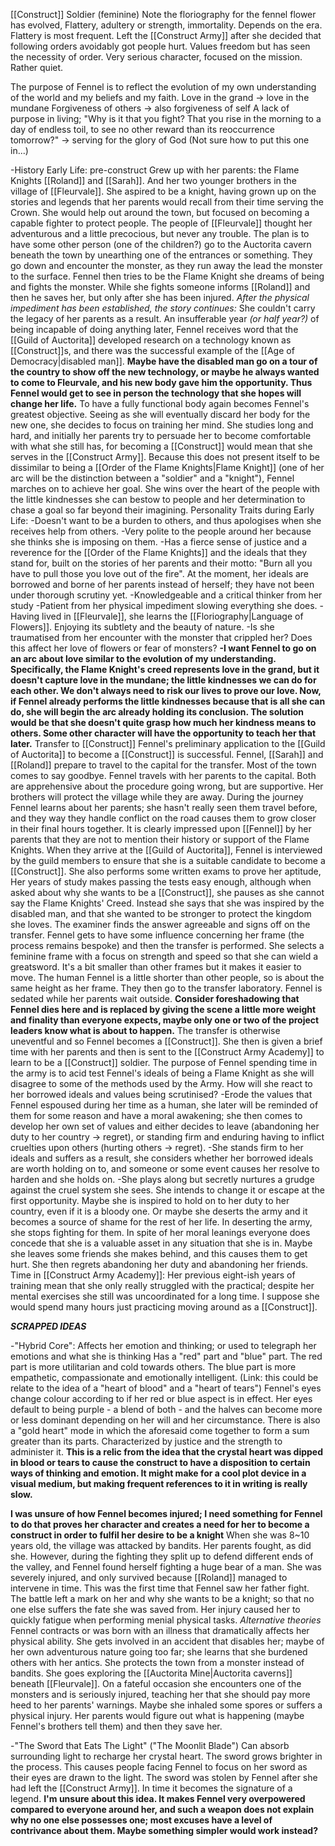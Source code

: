 [[Construct]] Soldier (feminine)
Note the floriography for the fennel flower has evolved,
	Flattery, adultery or strength, immortality. Depends on the era. Flattery is most frequent.
Left the [[Construct Army]] after she decided that following orders avoidably got people hurt.
Values freedom but has seen the necessity of order.
Very serious character, focused on the mission. Rather quiet.

The purpose of Fennel is to reflect the evolution of my own understanding of the world and my beliefs and my faith.
Love in the grand -> love in the mundane
Forgiveness of others -> also forgiveness of self
A lack of purpose in living; "Why is it that you fight? That you rise in the morning to a day of endless toil, to see no other reward than its reoccurrence tomorrow?" -> serving for the glory of God (Not sure how to put this one in...)



-History
	Early Life: pre-construct
		Grew up with her parents: the Flame Knights [[Roland]] and [[Sarah]]. And her two younger brothers in the village of [[Fleurvale]].
		She aspired to be a knight, having grown up on the stories and legends that her parents would recall from their time serving the Crown. She would help out around the town, but focused on becoming a capable fighter to protect people. The people of [[Fleurvale]] thought her adventurous and a little precocious, but never any trouble.
		The plan is to have some other person (one of the children?) go to the Auctorita cavern beneath the town by unearthing one of the entrances or something. They go down and encounter the monster, as they run away the lead the monster to the surface. Fennel then tries to be the Flame Knight she dreams of being and fights the monster. While she fights someone informs [[Roland]] and then he saves her, but only after she has been injured.
		<b></b>
		*After the physical impediment has been established, the story continues:*
		She couldn't carry the legacy of her parents as a result. An insufferable year *(or half year?)* of being incapable of doing anything later, Fennel receives word that the [[Guild of Auctorita]] developed research on a technology known as [[Construct]]s, and there was the successful example of the [[Age of Democracy|disabled man]]. **Maybe have the disabled man go on a tour of the country to show off the new technology, or maybe he always wanted to come to Fleurvale, and his new body gave him the opportunity. Thus Fennel would get to see in person the technology that she hopes will change her life.**
		To have a fully functional body again becomes Fennel's greatest objective. Seeing as she will eventually discard her body for the new one, she decides to focus on training her mind. She studies long and hard, and initially her parents try to persuade her to become comfortable with what she still has, for becoming a [[Construct]] would mean that she serves in the [[Construct Army]]. Because this does not present itself to be dissimilar to being a [[Order of the Flame Knights|Flame Knight]] (one of her arc will be the distinction between a "soldier" and a "knight"), Fennel marches on to achieve her goal. She wins over the heart of the people with the little kindnesses she can bestow to people and her determination to chase a goal so far beyond their imagining.
	Personality Traits during Early Life:
		-Doesn't want to be a burden to others, and thus apologises when she receives help from others.
		-Very polite to the people around her because she thinks she is imposing on them.
		-Has a fierce sense of justice and a reverence for the [[Order of the Flame Knights]] and the ideals that they stand for, built on the stories of her parents and their motto: "Burn all you have to pull those you love out of the fire". At the moment, her ideals are borrowed and borne of her parents instead of herself; they have not been under thorough scrutiny yet.
		-Knowledgeable and a critical thinker from her study
		-Patient from her physical impediment slowing everything she does.
		-Having lived in [[Fleurvale]], she learns the [[Floriography|Language of Flowers]]. Enjoying its subtlety and the beauty of nature.
		-Is she traumatised from her encounter with the monster that crippled her? Does this affect her love of flowers or fear of monsters?
		**-I want Fennel to go on an arc about love similar to the evolution of my understanding. Specifically, the Flame Knight's creed represents love in the grand, but it doesn't capture love in the mundane; the little kindnesses we can do for each other. We don't always need to risk our lives to prove our love. Now, if Fennel already performs the little kindnesses because that is all she can do, she will begin the arc already holding its conclusion.
		The solution would be that she doesn't quite grasp how much her kindness means to others. Some other character will have the opportunity to teach her that later.**
	Transfer to [[Construct]]
		Fennel's preliminary application to the [[Guild of Auctorita]] to become a [[Construct]] is successful. Fennel, [[Sarah]] and [[Roland]] prepare to travel to the capital for the transfer. Most of the town comes to say goodbye.
		Fennel travels with her parents to the capital. Both are apprehensive about the procedure going wrong, but are supportive. Her brothers will protect the village while they are away.
		During the journey Fennel learns about her parents; she hasn't really seen them travel before, and they way they handle conflict on the road causes them to grow closer in their final hours together.
		It is clearly impressed upon [[Fennel]] by her parents that they are not to mention their history or support of the Flame Knights.
		When they arrive at the [[Guild of Auctorita]], Fennel is interviewed by the guild members to ensure that she is a suitable candidate to become a [[Construct]]. She also performs some written exams to prove her aptitude,
		Her years of study makes passing the tests easy enough, although when asked about why she wants to be a [[Construct]], she pauses as she cannot say the Flame Knights' Creed. Instead she says that she was inspired by the disabled man, and that she wanted to be stronger to protect the kingdom she loves. The examiner finds the answer agreeable and signs off on the transfer. Fennel gets to have some influence concerning her frame (the process remains bespoke) and then the transfer is performed.
		She selects a feminine frame with a focus on strength and speed so that she can wield a greatsword. It's a bit smaller than other frames but it makes it easier to move. The human Fennel is a little shorter than other people, so is about the same height as her frame.
		They then go to the transfer laboratory. Fennel is sedated while her parents wait outside. <b>Consider foreshadowing that Fennel dies here and is replaced by giving the scene a little more weight and finality than everyone expects, maybe only one or two of the project leaders know what is about to happen.</b>
		The transfer is otherwise uneventful and so Fennel becomes a [[Construct]]. She then is given a brief time with her parents and then is sent to the [[Construct Army Academy]] to learn to be a [[Construct]] soldier.
	The purpose of Fennel spending time in the army is to acid test Fennel's ideals of being a Flame Knight as she will disagree to some of the methods used by the Army. How will she react to her borrowed ideals and values being scrutinised?
		-Erode the values that Fennel espoused during her time as a human, she later will be reminded of them for some reason and have a moral awakening; she then comes to develop her own set of values and either decides to leave (abandoning her duty to her country -> regret), or standing firm and enduring having to inflict cruelties upon others (hurting others -> regret).
		-She stands firm to her ideals and suffers as a result, she considers whether her borrowed ideals are worth holding on to, and someone or some event causes her resolve to harden and she holds on.
		-She plays along but secretly nurtures a grudge against the cruel system she sees. She intends to change it or escape at the first opportunity. Maybe she is inspired to hold on to her duty to her country, even if it is a bloody one. Or maybe she deserts the army and it becomes a source of shame for the rest of her life.
		In deserting the army, she stops fighting for them. In spite of her moral leanings everyone does concede that she is a valuable asset in any situation that she is in. Maybe she leaves some friends she makes behind, and this causes them to get hurt. She then regrets abandoning her duty and abandoning her friends.
	Time in [[Construct Army Academy]]:
		Her previous eight-ish years of training mean that she only really struggled with the practical; despite her mental exercises she still was uncoordinated for a long time. I suppose she would spend many hours just practicing moving around as a [[Construct]].
		

*<b>SCRAPPED IDEAS</b>*

-"Hybrid Core":
	Affects her emotion and thinking; or used to telegraph her emotions and what she is thinking
	Has a "red" part and "blue" part.
	The red part is more utilitarian and cold towards others.
	The blue part is more empathetic, compassionate and emotionally intelligent. (Link: this could be relate to the idea of a "heart of blood" and a "heart of tears")
	Fennel's eyes change colour according to if her red or blue aspect is in effect. Her eyes default to being purple - a blend of both - and the halves can become more or less dominant depending on her will and her circumstance.
	There is also a "gold heart" mode in which the aforesaid come together to form a sum greater than its parts. Characterized by justice and the strength to administer it.
<b>This is a relic from the idea that the crystal heart was dipped in blood or tears to cause the construct to have a disposition to certain ways of thinking and emotion. It might make for a cool plot device in a visual medium, but making frequent references to it in writing is really slow.</b>

<b>I was unsure of how Fennel becomes injured; I need something for Fennel to do that proves her character and creates a need for her to become a construct in order to fulfil her desire to be a knight</b>
		When she was 8~10 years old, the village was attacked by bandits. Her parents fought, as did she. However, during the fighting they split up to defend different ends of the valley, and Fennel found herself fighting a huge bear of a man. She was severely injured, and only survived because [[Roland]] managed to intervene in time. This was the first time that Fennel saw her father fight. The battle left a mark on her and why she wants to be a knight; so that no one else suffers the fate she was saved from.
		Her injury caused her to quickly fatigue when performing menial physical tasks. 
		*Alternative theories*
		Fennel contracts or was born with an illness that dramatically affects her physical ability.
		She gets involved in an accident that disables her; maybe of her own adventurous nature going too far; she learns that she burdened others with her antics.
		She protects the town from a monster instead of bandits.
		She goes exploring the [[Auctorita Mine|Auctorita caverns]] beneath [[Fleurvale]]. On a fateful occasion she encounters one of the monsters and is seriously injured, teaching her that she should pay more heed to her parents' warnings. Maybe she inhaled some spores or suffers a physical injury. Her parents would figure out what is happening (maybe Fennel's brothers tell them) and then they save her.
		
-"The Sword that Eats The Light" ("The Moonlit Blade")
	Can absorb surrounding light to recharge her crystal heart. The sword grows brighter in the process. This causes people facing Fennel to focus on her sword as their eyes are drawn to the light. The sword was stolen by Fennel after she had left the [[Construct Army]].
	In time it becomes the signature of a legend.
<b>I'm unsure about this idea. It makes Fennel very overpowered compared to everyone around her, and such a weapon does not explain why no one else possesses one; most excuses have a level of contrivance about them. Maybe something simpler would work instead?</b>

